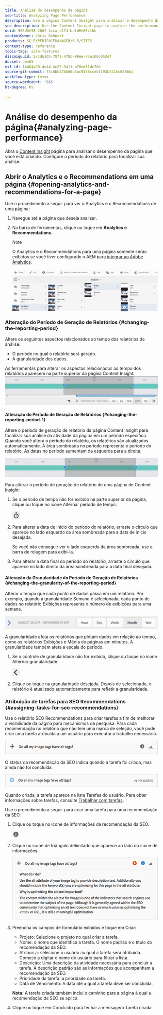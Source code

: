 ```yaml
---
title: Análise do desempenho da página
seo-title: Analyzing Page Performance
description: Use a página Content Insight para analisar o desempenho da página que você está criando
seo-description: Use the Content Insight page to analyze the performance of the page that you are authoring
uuid: 563d3e98-20d9-4cca-a174-bafd6e65c1bb
contentOwner: Chris Bohnert
products: SG_EXPERIENCEMANAGER/6.5/SITES
content-type: reference
topic-tags: site-features
discoiquuid: 57cd61d5-78f2-4f8c-99ee-75e100c052ef
docset: aem65
exl-id: 14484a90-4e44-4c85-9411-b78ed11dc70d
source-git-commit: 75c6bb87bb06c5ac9378ccebf193b5416c080bb1
workflow-type: tm+mt
source-wordcount: '666'
ht-degree: 0%

---
```


# Análise do desempenho da página{#analyzing-page-performance}

Abra o [Content Insight](/help/sites-authoring/content-insights.md) página para analisar o desempenho da página que você está criando. Configure o período do relatório para focalizar sua análise.

## Abrir o Analytics e o Recommendations em uma página {#opening-analytics-and-recommendations-for-a-page}

Use o procedimento a seguir para ver o Analytics e o Recommendations de uma página:

1. Navegue até a página que deseja analisar.
1. Na barra de ferramentas, clique ou toque em **Analytics e Recommendations**.

   >[!NOTE]
   >
   >O Analytics e o Recommendations para uma página somente serão exibidos se você tiver configurado o AEM para [integrar ao Adobe Analytics](/help/sites-administering/adobeanalytics-connect.md).

   ![screen-shot_2019-03-05at115319](assets/screen-shot_2019-03-05at115319.png)

### Alteração do Período de Geração de Relatórios {#changing-the-reporting-period}

Altere os seguintes aspectos relacionados ao tempo dos relatórios de análise:

* O período no qual o relatório será gerado.
* A granularidade dos dados.

As ferramentas para alterar os aspectos relacionados ao tempo dos relatórios aparecem na parte superior da página Content Insight. ![chlimage_1-126](assets/chlimage_1-126.png)

#### Alteração do Período de Geração de Relatórios {#changing-the-reporting-period-1}

Altere o período de geração de relatório da página Content Insight para focalizar sua análise da atividade da página em um período específico. Quando você altera o período do relatório, os relatórios são atualizados automaticamente. A área sombreada no período representa o período do relatório. As datas no período aumentam da esquerda para a direita.

![chlimage_1-127](assets/chlimage_1-127.png)

Para alterar o período de geração de relatório de uma página de Content Insight:

1. Se o período de tempo não for exibido na parte superior da página, clique ou toque no ícone Alternar período de tempo.

   ![Alternar período de tempo](do-not-localize/chlimage_1-22.png)

1. Para alterar a data de início do período do relatório, arraste o círculo que aparece no lado esquerdo da área sombreada para a data de início desejada.

   Se você não conseguir ver o lado esquerdo da área sombreada, use a barra de rolagem para exibi-la.

1. Para alterar a data final do período do relatório, arraste o círculo que aparece no lado direito da área sombreada para a data final desejada.

#### Alteração da Granularidade do Período de Geração de Relatórios {#changing-the-granularity-of-the-reporting-period}

Alterar o tempo que cada ponto de dados passa em um relatório. Por exemplo, quando a granularidade Semana é selecionada, cada ponto de dados no relatório Exibições representa o número de exibições para uma semana.

![screen_shot_2017-11-29at141001](assets/screen_shot_2017-11-29at141001.png)

A granularidade afeta os relatórios que plotam dados em relação ao tempo, como os relatórios Exibições e Média de páginas em minutos. A granularidade também afeta a escala do período.

1. Se o controle de granularidade não for exibido, clique ou toque no ícone Alternar granularidade.

   ![chlimage_1-128](assets/chlimage_1-128.png)

1. Clique ou toque na granularidade desejada. Depois de selecionado, o relatório é atualizado automaticamente para refletir a granularidade.

### Atribuição de tarefas para SEO Recommendations {#assigning-tasks-for-seo-recommendations}

Use o relatório SEO Recommendations para criar tarefas a fim de melhorar a visibilidade da página para mecanismos de pesquisa. Para cada recomendação no relatório que não tem uma marca de seleção, você pode criar uma tarefa atribuída a um usuário para executar o trabalho necessário.

![chlimage_1-129](assets/chlimage_1-129.png)

O status da recomendação da SEO indica quando a tarefa foi criada, mas ainda não foi concluída.

![chlimage_1-130](assets/chlimage_1-130.png)

Quando criada, a tarefa aparece na lista Tarefas do usuário. Para obter informações sobre tarefas, consulte [Trabalhar com tarefas](/help/sites-authoring/task-content.md).

Use o procedimento a seguir para criar uma tarefa para uma recomendação da SEO.

1. Clique ou toque no ícone de informações da recomendação da SEO.

   ![Ícone de informação](do-not-localize/chlimage_1-23.png)

1. Clique no ícone de triângulo delimitado que aparece ao lado do ícone de informações.

   ![chlimage_1-131](assets/chlimage_1-131.png)

1. Preencha os campos de formulário exibidos e toque em Criar:

   * Projeto: Selecione o projeto no qual criar a tarefa.
   * Nome: o nome que identifica a tarefa. O nome padrão é o título da recomendação da SEO.
   * Atribuir a: selecione o usuário ao qual a tarefa será atribuída. Comece a digitar o nome do usuário para filtrar a lista.
   * Descrição: Uma descrição da atividade necessária para concluir a tarefa. A descrição padrão são as informações que acompanham a recomendação da SEO.
   * Prioridade da tarefa: a prioridade da tarefa.
   * Data de Vencimento: A data até a qual a tarefa deve ser concluída.

   **Nota:** A tarefa criada também inclui o caminho para a página à qual a recomendação de SEO se aplica.

1. Clique ou toque em Concluído para fechar a mensagem Tarefa criada.
